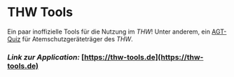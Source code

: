 # THW Tools

Ein paar inoffizielle Tools für die Nutzung im _THW_! Unter anderem, ein [AGT-Quiz](https://thw-tools.de/quiz/agt) für Atemschutzgeräteträger des _THW_.

### _Link zur Application:_ [https://thw-tools.de](https://thw-tools.de)
